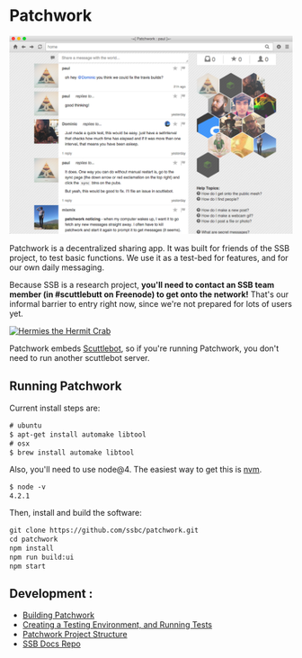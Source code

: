 # Patchwork

![screenshot](./screenshot.png)

Patchwork is a decentralized sharing app.
It was built for friends of the SSB project, to test basic functions.
We use it as a test-bed for features, and for our own daily messaging.

Because SSB is a research project, **you'll need to contact an SSB team member (in #scuttlebutt on Freenode) to get onto the network!**
That's our informal barrier to entry right now, since we're not prepared for lots of users yet.

[![Hermies the Hermit Crab](https://avatars2.githubusercontent.com/u/10190339?v=3&s=200)](https://github.com/ssbc/scuttlebot)

Patchwork embeds [Scuttlebot](https://github.com/ssbc/scuttlebot), so if you're running Patchwork, you don't need to run another scuttlebot server.


## Running Patchwork

Current install steps are:

```
# ubuntu
$ apt-get install automake libtool
# osx
$ brew install automake libtool
```

Also, you'll need to use node@4.
The easiest way to get this is [nvm](https://github.com/creationix/nvm).

```
$ node -v
4.2.1
```

Then, install and build the software:

```
git clone https://github.com/ssbc/patchwork.git
cd patchwork
npm install
npm run build:ui
npm start
```


## Development : 

- [Building Patchwork](./docs/BUILDING.md)
- [Creating a Testing Environment, and Running Tests](./docs/TESTING.md)
- [Patchwork Project Structure](./docs/PROJECT-STRUCTURE.md)
- [SSB Docs Repo](https://github.com/ssbc/docs)